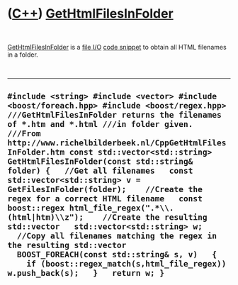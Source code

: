 
 

 

 

 

 

([C++](Cpp.md)) [GetHtmlFilesInFolder](CppGetHtmlFilesInFolder.md)
====================================================================

 

[GetHtmlFilesInFolder](CppGetHtmlFilesInFolder.md) is a [file
I/O](CppFileIo.md) [code snippet](CppCodeSnippets.md) to obtain all
HTML filenames in a folder.

 

  -------------------------------------------------------------------------------------------------------------------------------------------------------------------------------------------------------------------------------------------------------------------------------------------------------------------------------------------------------------------------------------------------------------------------------------------------------------------------------------------------------------------------------------------------------------------------------------------------------------------------------------------------------------------------------------------------------------------------------------------------------------------------------------------------------------------------
  ` #include <string> #include <vector> #include <boost/foreach.hpp> #include <boost/regex.hpp>  ///GetHtmlFilesInFolder returns the filenames of *.htm and *.html ///in folder given. ///From http://www.richelbilderbeek.nl/CppGetHtmlFilesInFolder.htm const std::vector<std::string> GetHtmlFilesInFolder(const std::string& folder) {   //Get all filenames   const std::vector<std::string> v = GetFilesInFolder(folder);    //Create the regex for a correct HTML filename   const boost::regex html_file_regex(".*\\.(html|htm)\\z");    //Create the resulting std::vector   std::vector<std::string> w;    //Copy all filenames matching the regex in the resulting std::vector   BOOST_FOREACH(const std::string& s, v)   {     if (boost::regex_match(s,html_file_regex)) w.push_back(s);   }   return w; } `
  -------------------------------------------------------------------------------------------------------------------------------------------------------------------------------------------------------------------------------------------------------------------------------------------------------------------------------------------------------------------------------------------------------------------------------------------------------------------------------------------------------------------------------------------------------------------------------------------------------------------------------------------------------------------------------------------------------------------------------------------------------------------------------------------------------------------------

 

 

 

 

 

 

